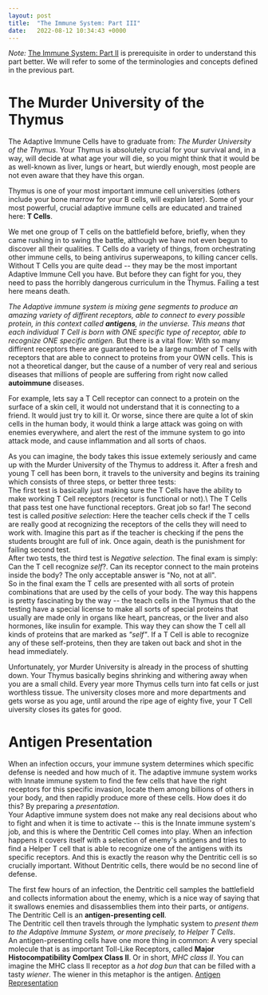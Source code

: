 ```yaml
---
layout: post
title:  "The Immune System: Part III"
date:   2022-08-12 10:34:43 +0000
---
```


*Note:* [The Immune System: Part II](https://aslanbakirov.github.io/2022/08/08/immune-system-part2.html) is prerequisite in order to understand this part better. We will refer to some of the terminologies and concepts defined in the previous  part.


# The Murder University of the Thymus

The Adaptive Immune Cells have to graduate from: _The Murder University of the Thymus_. Your Thymus is absolutely crucial for your survival and, in a way, will decide at what age your will die, so you might think that it would be as well-known as liver, lungs or heart, but wierdly enough, most people are not even aware that they have this organ. 


Thymus is one of your most important immune cell universities (others include your bone marrow for your B cells, will explain later). Some of your most powerful, crucial adaptive immune cells are educated and trained here: **T Cells**. 


We met one group of T cells on the battlefield before, briefly, when they came rushing in to swing the battle, although we have not even begun to discover all their qualities. T Cells do a variety of things, from orchestrating other immune cells, to being antivirus superweapons, to killing cancer cells.  Without T Cells you are quite dead -- they may be the most important Adaptive Immune Cell you have. But before they can fight for you, they need to pass the horribly dangerous curriculum in the Thymus. Failing a test here means death.


_The Adaptive immune system is mixing gene segments to produce an amazing variety of diffirent receptors, able to connect to every possible protein, in this context called **antigens**, in the unvierse. This means that each individual T Cell is born with ONE specific type of receptor, able to recognize ONE specific antigen._ But there is a vital flow:  With so many diffirent receptors there are guaranteed to be a large number of T cells with receptors that are able to connect to proteins from your OWN cells. This is not a theoretical danger, but the cause of a number of very real and serious diseases that millions of people are suffering from right now called **autoimmune** diseases.


For example, lets say a T Cell receptor can connect to a protein on the surface of a skin cell, it would not understand that it is connecting to a friend. It would just try to kill it. Or worse, since there are quite a lot of skin cells in the human body, it would think a large attack was going on with enemies everywhere, and alert the rest of the immune system to go into attack mode, and cause inflammation and all sorts of chaos. 


As you can imagine, the body takes this issue extemely seriously and came up with the Murder University of the Thymus to address it. After a fresh and young T cell has been born, it travels to the university and begins its training which consists of three steps, or better three tests:\
The first test is basically just making sure the T Cells have the ability to make working T Cell receptors (recetor is functional or not).\ 
The T Cells that pass test one have functional receptors. Great job so far! The second test is called  _positive selection_: Here the teacher cells check if the T cells are really good at recognizing the receptors of the cells they will need to work with.  Imagine this part as if the teacher is checking if the pens the students brought are full of ink. Once again, death is the punishment for failing second test.\
After two tests, the third test is _Negative selection_. The final exam is simply: Can the T cell recognize _self_?. Can its receptor connect to the main proteins inside the body? The only acceptable answer is "No, not at all".\
So in the final exam the T cells are presented with all sorts of protein combinations that are used by the cells of your body. The way this happens is pretty fascinating by the way -- the teach cells in the Thymus that do the testing have a special license to make all sorts of special proteins that usually are made only in organs like heart, pancreas, or the liver and also hormones, like insulin for example. This way they can show the T cell all kinds of proteins that are marked as  _"self"_. If a T Cell is able to recognize any of these self-proteins, then they are taken out back and shot in the head immediately. 


Unfortunately, yor Murder University is already in the process of shutting down. Your Thymus basically begins shrinking and withering away when you are a small child. Every year more Thymus cells turn into fat cells or just worthless tissue. The university closes more and more departments and gets worse as you age, until around the ripe age of eighty five, your T Cell uiversity closes its gates for good. 

# Antigen Presentation

When an infection occurs, your immune system determines which specific defense is needed and how much of it. The adaptive immune system works with Innate immune system to find the few cells that have the right receptors for this specific invasion, locate them among billions of others in your body, and then rapidly produce more of these cells. How does it do this? By preparing a _presentation_.\
Your Adaptive immune system does not make any real decisions about who to fight and when it is time to activate -- this is the Innate immune system's job, and this is where the Dentritic Cell comes into play. When an infection happens it covers itself with a selection of enemy's antigens and tries to find a Helper T cell that is able to recognize one of the antigens with its specific receptors. And this is exactly  the reason why the Dentritic cell is so crucially important. Without Dentritic cells, there would be no second line of defense. 


The first few hours of an infection, the Dentritic cell samples the battlefield and collects information about the enemy, which is a nice way of saying that it swallows enemies and disassemblies them into their parts, or _antigens_. The Dentritic Cell is an **antigen-presenting cell**.\
The Dentritic cell then travels through the lymphatic system to _present them to the Adaptive Immune System, or more precisely, to Helper T Cells_.\
An antigen-presenting cells have one more thing in common: A very special molecule that is as important Toll-Like Receptors, called **Major Histocompatibility Comlpex Class II**. Or in short, _MHC class II_. You can imagine the MHC class II receptor as a _hot dog bun_ that can be filled with a tasty _wiener_. The wiener in this metaphor is the antigen. 
[Antigen Representation](/assets/MHC.jpeg)
 







  


